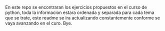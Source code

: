 En este repo se encontraran los ejercicios propuestos en el curso de python, toda la informacion estara ordenada y separada para cada tema que se trate, este readme se ira actualizando constantemente conforme se vaya avanzando en el curo. 
Bye. 
